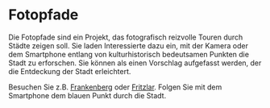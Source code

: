 # Fotopfade

Die Fotopfade sind ein Projekt, das fotografisch reizvolle Touren durch Städte zeigen soll. Sie laden Interessierte dazu ein, mit der Kamera oder dem Smartphone entlang von kulturhistorisch bedeutsamen Punkten die Stadt zu erforschen. Sie können als einen Vorschlag aufgefasst werden, der die Entdeckung der Stadt erleichtert. 

Besuchen Sie z.B. [Frankenberg] oder [Fritzlar]. Folgen Sie mit dem Smartphone dem blauen Punkt durch die Stadt.

[Frankenberg]: https://weberius.github.io/fotopfade/index.html?id=frankenberg
[Fritzlar]: https://weberius.github.io/fotopfade/index.html?id=fritzlar
